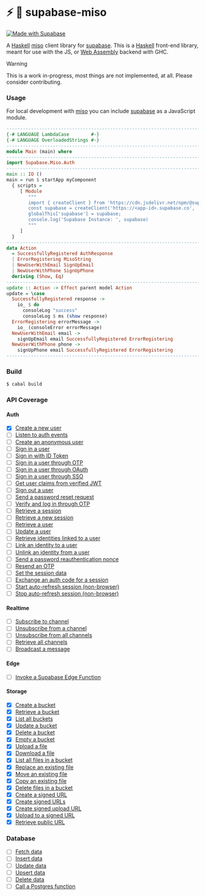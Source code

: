 ⚡ :ramen: supabase-miso
=======================

[![Made with Supabase](https://supabase.com/badge-made-with-supabase.svg)](https://supabase.com)

A [Haskell](https://haskell.org) [miso](https://haskell-miso.org) client library for [supabase](https://supabase.com). This is a [Haskell](https://haskell.org) front-end library, meant for use with the JS, or [Web Assembly](https://ghc.gitlab.haskell.org/ghc/doc/users_guide/wasm.html) backend with GHC.

> [!WARNING]
> This is a work in-progress, most things are not implemented, at all. Please consider contributing.

### Usage

For local development with [miso](https://github.com/dmjio/miso) you can include [supabase](https://github.com/supabase) as a JavaScript module.

```haskell
-----------------------------------------------------------------------------
{-# LANGUAGE LambdaCase        #-}
{-# LANGUAGE OverloadedStrings #-}
-----------------------------------------------------------------------------
module Main (main) where
-----------------------------------------------------------------------------
import Supabase.Miso.Auth
-----------------------------------------------------------------------------
main :: IO ()
main = run $ startApp myComponent
  { scripts =
     [ Module
        """
        import { createClient } from 'https://cdn.jsdelivr.net/npm/@supabase/supabase-js/+esm'
        const supabase = createClient('https://<app-id>.supabase.co', '<anon-key>');
        globalThis['supabase'] = supabase;
        console.log('Supabase Instance: ', supabase)
        """
     ]
  }
-----------------------------------------------------------------------------
data Action
  = SuccessfullyRegistered AuthResponse
  | ErrorRegistering MisoString
  | NewUserWithEmail SignUpEmail
  | NewUserWithPhone SignUpPhone
  deriving (Show, Eq)
-----------------------------------------------------------------------------
update :: Action -> Effect parent model Action
update = \case
  SuccessfullyRegistered response ->
    io_ $ do 
      consoleLog "success"
      consoleLog $ ms (show response)
  ErrorRegistering errorMessage ->
    io_ (consoleError errorMessage)
  NewUserWithEmail email ->
    signUpEmail email SuccessfullyRegistered ErrorRegistering
  NewUserWithPhone phone ->
    signUpPhone email SuccessfullyRegistered ErrorRegistering
-----------------------------------------------------------------------------
```

### Build

```bash
$ cabal build
```

### API Coverage

#### Auth

  - [x] [Create a new user](https://supabase.com/docs/reference/javascript/auth-signup)
  - [ ] [Listen to auth events](https://supabase.com/docs/reference/javascript/auth-onauthstatechange)
  - [ ] [Create an anonymous user](https://supabase.com/docs/reference/javascript/auth-signinanonymously)
  - [ ] [Sign in a user](https://supabase.com/docs/reference/javascript/auth-signinwithpassword)
  - [ ] [Sign in with ID Token](https://supabase.com/docs/reference/javascript/auth-signinwithidtoken)
  - [ ] [Sign in a user through OTP](https://supabase.com/docs/reference/javascript/auth-signinwithotp)
  - [ ] [Sign in a user through OAuth](https://supabase.com/docs/reference/javascript/auth-signinwithoauth)
  - [ ] [Sign in a user through SSO](https://supabase.com/docs/reference/javascript/auth-signinwithsso)
  - [ ] [Get user claims from verified JWT](https://supabase.com/docs/reference/javascript/auth-getclaims)
  - [ ] [Sign out a user](https://supabase.com/docs/reference/javascript/auth-signout)
  - [ ] [Send a password reset request](https://supabase.com/docs/reference/javascript/auth-resetpasswordforemail)
  - [ ] [Verify and log in through OTP](https://supabase.com/docs/reference/javascript/auth-verifyotp)
  - [ ] [Retrieve a session](https://supabase.com/docs/reference/javascript/auth-getsession)
  - [ ] [Retrieve a new session](https://supabase.com/docs/reference/javascript/auth-refreshsession)
  - [ ] [Retrieve a user](https://supabase.com/docs/reference/javascript/auth-getuser)
  - [ ] [Update a user](https://supabase.com/docs/reference/javascript/auth-getuser)
  - [ ] [Retrieve identities linked to a user](https://supabase.com/docs/reference/javascript/auth-getuseridentities)
  - [ ] [Link an identity to a user](https://supabase.com/docs/reference/javascript/auth-linkidentity)
  - [ ] [Unlink an identity from a user](https://supabase.com/docs/reference/javascript/auth-unlinkidentity)
  - [ ] [Send a password reauthentication nonce](https://supabase.com/docs/reference/javascript/auth-reauthentication)
  - [ ] [Resend an OTP](https://supabase.com/docs/reference/javascript/auth-resend)
  - [ ] [Set the session data](https://supabase.com/docs/reference/javascript/auth-setsession)
  - [ ] [Exchange an auth code for a session](https://supabase.com/docs/reference/javascript/auth-exchangecodeforsession)
  - [ ] [Start auto-refresh session (non-browser)](https://supabase.com/docs/reference/javascript/auth-startautorefresh)
  - [ ] [Stop auto-refresh session (non-browser)](https://supabase.com/docs/reference/javascript/auth-stopautorefresh)

#### Realtime

  - [ ] [Subscribe to channel](https://supabase.com/docs/reference/javascript/subscribe)
  - [ ] [Unsubscribe from a channel](https://supabase.com/docs/reference/javascript/removechannel)
  - [ ] [Unsubscribe from all channels](https://supabase.com/docs/reference/javascript/removeallchannels)
  - [ ] [Retrieve all channels](https://supabase.com/docs/reference/javascript/getchannels)
  - [ ] [Broadcast a message](https://supabase.com/docs/reference/javascript/broadcastmessage)

#### Edge

  - [ ] [Invoke a Supabase Edge Function](https://supabase.com/docs/reference/javascript/functions-invoke)

#### Storage

  - [x] [Create a bucket](https://supabase.com/docs/reference/javascript/storage-createbucket)
  - [x] [Retrieve a bucket](https://supabase.com/docs/reference/javascript/storage-getbucket)
  - [x] [List all buckets](https://supabase.com/docs/reference/javascript/storage-listbuckets)
  - [x] [Update a bucket](https://supabase.com/docs/reference/javascript/storage-updatebucket)
  - [x] [Delete a bucket](https://supabase.com/docs/reference/javascript/storage-deletebucket)
  - [x] [Empty a bucket](https://supabase.com/docs/reference/javascript/storage-emptybucket)
  - [x] [Upload a file](https://supabase.com/docs/reference/javascript/storage-from-upload)
  - [x] [Download a file](https://supabase.com/docs/reference/javascript/storage-from-download)
  - [x] [List all files in a bucket](https://supabase.com/docs/reference/javascript/storage-from-list)
  - [x] [Replace an existing file](https://supabase.com/docs/reference/javascript/storage-from-update)
  - [x] [Move an existing file](https://supabase.com/docs/reference/javascript/storage-from-move)
  - [x] [Copy an existing file](https://supabase.com/docs/reference/javascript/storage-from-copy)
  - [x] [Delete files in a bucket](https://supabase.com/docs/reference/javascript/storage-from-remove)
  - [x] [Create a signed URL](https://supabase.com/docs/reference/javascript/storage-from-createsignedurl)
  - [x] [Create signed URLs](https://supabase.com/docs/reference/javascript/storage-from-createsignedurls)
  - [x] [Create signed upload URL](https://supabase.com/docs/reference/javascript/storage-from-createsigneduploadurl)
  - [x] [Upload to a signed URL](https://supabase.com/docs/reference/javascript/storage-from-uploadtosignedurl)
  - [x] [Retrieve public URL](https://supabase.com/docs/reference/javascript/storage-from-getpublicurl)

### Database

  - [ ] [Fetch data](https://supabase.com/docs/reference/javascript/select)
  - [ ] [Insert data](https://supabase.com/docs/reference/javascript/insert)
  - [ ] [Update data](https://supabase.com/docs/reference/javascript/update)
  - [ ] [Upsert data](https://supabase.com/docs/reference/javascript/upsert)
  - [ ] [Delete data](https://supabase.com/docs/reference/javascript/delete)
  - [ ] [Call a Postgres function](https://supabase.com/docs/reference/javascript/rpc)
